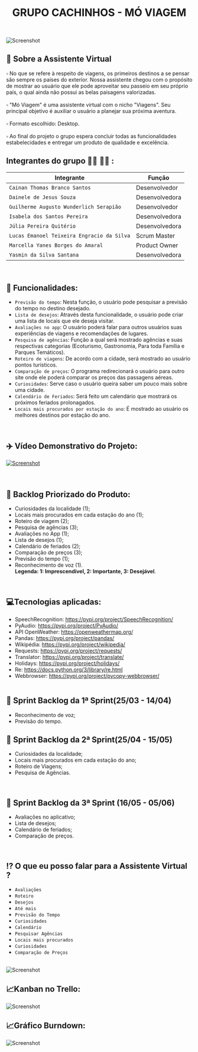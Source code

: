 <h1 align="center"> GRUPO CACHINHOS - MÓ VIAGEM </h1></br>

![Screenshot](logo.png)</br>


## :robot: Sobre a Assistente Virtual <br>
 ▫ No que se refere à respeito de viagens, os primeiros destinos a se pensar são sempre os países do exterior. Nossa assistente chegou com o propósito de mostrar ao usuário que ele pode aproveitar seu passeio em seu próprio país, o qual ainda não possui as belas paisagens valorizadas.<br><br>
 ▫ "Mó Viagem" é uma assistente virtual com o nicho "Viagens". Seu principal objetivo é auxiliar o usuário a planejar sua próxima aventura. </br></br>
 ▫ Formato escolhido: Desktop.</br><br>
 ▫ Ao final do projeto o grupo espera concluir todas as funcionalidades estabelecidades e entregar um produto de qualidade e excelência.<br>


## Integrantes do grupo :woman_technologist: :man_technologist: : </br>
| Integrante | Função |
| --- | --- |
| `Cainan Thomas Branco Santos` | Desenvolvedor |
| `Dainele de Jesus Souza` | Desenvolvedora |
| `Guilherme Augusto Wunderlich Serapião` | Desenvolvedor |
| `Isabela dos Santos Pereira` | Desenvolvedora |
| `Júlia Pereira Quitério` | Desenvolvedora |
| `Lucas Emanoel Teixeira Engracio da Silva` | Scrum Master |
| `Marcella Yanes Borges do Amaral` | Product Owner |
| `Yasmin da Silva Santana` | Desenvolvedora |
<br>
 
## :hammer: Funcionalidades: </br>
- `Previsão do tempo`: Nesta função, o usuário pode pesquisar a previsão do tempo no destino desejado. </br>
- `Lista de desejos`: Através desta funcionalidade, o usuário pode criar uma lista de locais que ele deseja visitar.</br>
- `Avaliações no app`: O usuário poderá falar para outros usuários suas experiências de viagens e recomendações de lugares.</br>
- `Pesquisa de agências`: Função a qual será mostrado agências e suas respectivas categorias (Ecoturismo, Gastronomia, Para toda Família e Parques Temáticos).</br>
- `Roteiro de viagens`: De acordo com a cidade, será mostrado ao usuário pontos turísticos.</br>
- `Comparação de preços`: O programa redirecionará o usuário para outro site onde ele poderá comparar os preços das passagens aéreas.</br>
- `Curiosidades`: Serve caso o usuário queira saber um pouco mais sobre uma cidade.</br>
- `Calendário de Feriados`: Será feito um calendário que mostrará os próximos feriados prolonagados.</br>
- `Locais mais procurados por estação do ano`: É mostrado ao usuário os melhores destinos por estação do ano.</br>
</br>     

## :airplane: Vídeo Demonstrativo do Projeto: <br>

[![Screenshot](titulo.jpg)](https://www.youtube.com/watch?v=sMsg5akNBOQ
"Vídeo da 3 Sprint")
 <br><br><br>
 
## :page_facing_up: Backlog Priorizado do Produto: <br>
- Curiosidades da localidade (1);<br>
- Locais mais procurados em cada estação do ano (1);<br>
- Roteiro de viagem (2);<br>
- Pesquisa de agências (3);<br>
- Avaliações no App (1);<br>
- Lista de desejos (1);<br>
- Calendário de feriados (2);<br>
- Comparação de preços (3);<br>
- Previsão do tempo (1);<br>
- Reconhecimento de voz (1).</br>
**Legenda: 1: Imprescendível, 2: Importante, 3: Desejável**.</br> 
<br>

## 💻Tecnologias aplicadas:</br>
- SpeechRecognition: https://pypi.org/project/SpeechRecognition/</br>
- PyAudio: https://pypi.org/project/PyAudio/</br>
- API OpenWeather: https://openweathermap.org/</br>
- Pandas: https://pypi.org/project/pandas/</br>
- Wikipédia: https://pypi.org/project/wikipedia/</br>
- Requests: https://pypi.org/project/requests/</br>
- Translator: https://pypi.org/project/translate/</br>
- Holidays: https://pypi.org/project/holidays/</br>
- Re: https://docs.python.org/3/library/re.html</br>
- Webbrowser: https://pypi.org/project/pycopy-webbrowser/</br>
  </br>

 ## 🏁 Sprint Backlog da 1ª Sprint(25/03 - 14/04)<br>
 - Reconhecimento de voz;</br>
 - Previsão do tempo.</br>

 
 ## 🏁 Sprint Backlog da 2ª Sprint(25/04 - 15/05)<br>
 - Curiosidades da localidade;</br>
 - Locais mais procurados em cada estação do ano;</br>
 - Roteiro de Viagens;</br>
 - Pesquisa de Agências.</br>
 </br>
 
 ## 🏁 Sprint Backlog da 3ª Sprint (16/05 - 05/06)<br>
 - Avaliações no aplicativo;</br>
 - Lista de desejos;</br>
 - Calendário de feriados;</br>
 - Comparação de preços.</br>
</br>

## :interrobang: O que eu posso falar para a Assistente Virtual ?<br>

- `Avaliações`
- `Roteiro`
- `Desejos`
- `Até mais`
- `Previsão do Tempo`
- `Curiosidades`
- `Calendário`
- `Pesquisar Agências`
- `Locais mais procurados`
- `Curiosidades`
- `Comparação de Preços`
</br></br>

![Screenshot](cronogramaa.png)</br>

## 📈Kanban no Trello:</br>

![Screenshot](trello.png)</br>

## 📈Gráfico Burndown:</br> 

![Screenshot](sprint.png)</br>
